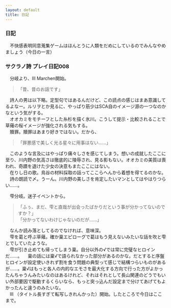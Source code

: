 ```yaml
---
layout: default
title: 日記
---
```


### 日記
　不快感表明同意蒐集ゲームはほんとうに人類をだめにしているのでみんなやめましょう（今日の一言）  

### サクラノ詩 プレイ日記008
　分岐より、III Marchen開始。  
>「昔、昔のお話です」  

　詩人の男は以下略。定型句ではあるんだけど、この読点の感じはまあ意識してるよなー。ルリヲとか見るに、やっぱり筋少はSCA自のイメージ源の一つなのかなという気がする。  
　オオカミをモチーフとした糸杉を描く氷川。こうして提示・比較されることで草薙の桜イメージが強化される気もする。  
　贖罪。贖罪はあまり好きではない。だから、  
>「罪悪感で美しく光る星々に用事はない……」  

　このような言及にはやっぱり痛々しさを感じてしまう。想いの成就したここに至り、川内野の気高さは徹底的に陵辱され、見る影もない。オオカミの美質は喪われ、奇蹟を退けた少女の決意もまたここにはない。  
　在りし日の歌。鳥谷の材料採取の話ってここらへんから着想を得てるのかな。  
　詩の朗読で〆。うーん。川内野の美しさを肯定したいマンとしてはやはりつらい……。  

　雫分岐。迷子イベントから。  
>「ふぅ、まだ、雫と直哉が出会ったばかりだという事が分かってないのですか？」  
>「分かってないわけじゃないのだが……」  

　なんか読み落としてるのでなければ、意味深。  
　雫を葛と呼ぶ草薙。確か稟エピローグで葛はもう見えないみたいな話を吹と雫とでしていたような。  
　雫が引き止めても帰ってしまう稟。自分以外の√では常に完璧なヒロインだ……。
　稟の話には稟√で語られなかった部分があるのかな。だとすると序盤ヒロインが設定使いきれず割を食う問題の典型って感じで結構つらいものがあるが……。稟√はもっと各人の内的なエモさを最大化する方向で行った方がよかったんちゃうんみたいなのはあるけれど、それはそれとして長山関連のどうでもいい外部要因で駆動するくらいなら、もっと突っ込んだ設定まで分けてあげてもよかったんと違うのみたいな。  
　III （タイトル長すぎて転写しきれんかった）開始。したところで今日はここまで。
